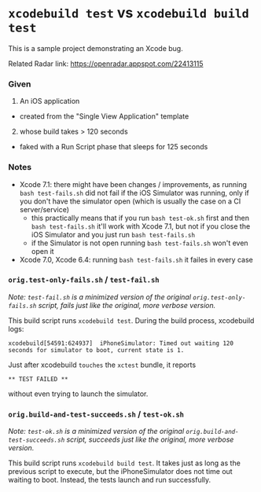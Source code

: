# `xcodebuild test` vs `xcodebuild build test`

This is a sample project demonstrating an Xcode bug.

Related Radar link: https://openradar.appspot.com/22413115

### Given

1. An iOS application
 * created from the "Single View Application" template
2. whose build takes > 120 seconds
 * faked with a Run Script phase that sleeps for 125 seconds

### Notes

* Xcode 7.1: there might have been changes / improvements, as running `bash test-fails.sh` did not fail if the iOS Simulator was running, only if you don't have the simulator open (which is usually the case on a CI server/service)
  * this practically means that if you run `bash test-ok.sh` first and then `bash test-fails.sh` it'll work with Xcode 7.1, but not if you close the iOS Simulator and you just run `bash test-fails.sh`
  * if the Simulator is not open running `bash test-fails.sh` won't even open it
* Xcode 7.0, Xcode 6.4: running `bash test-fails.sh` it failes in every case

### `orig.test-only-fails.sh` / `test-fail.sh`

*Note: `test-fail.sh` is a minimized version of the original `orig.test-only-fails.sh`
script, fails just like the original, more verbose version.*

This build script runs `xcodebuild test`.  During the build process, xcodebuild logs:

    xcodebuild[54591:624937]  iPhoneSimulator: Timed out waiting 120 seconds for simulator to boot, current state is 1.

Just after xcodebuild `touches` the `xctest` bundle, it reports

    ** TEST FAILED **

without even trying to launch the simulator.

### `orig.build-and-test-succeeds.sh` / `test-ok.sh`

*Note: `test-ok.sh` is a minimized version of the original `orig.build-and-test-succeeds.sh`
script, succeeds just like the original, more verbose version.*

This build script runs `xcodebuild build test`. It takes just as long as the previous script
to execute, but the iPhoneSimulator does not time out waiting to boot. Instead, the tests
launch and run successfully.
